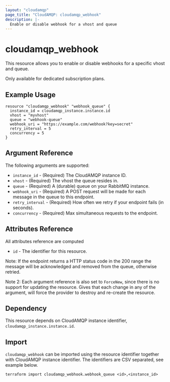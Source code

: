 ```yaml
---
layout: "cloudamqp"
page_title: "CloudAMQP: cloudamqp_webhook"
description: |-
  Enable or disable webhook for a vhost and queue
---
```


# cloudamqp_webhook

This resource allows you to enable or disable webhooks for a specific vhost and queue.

Only available for dedicated subscription plans.

## Example Usage

```hcl
resource "cloudamqp_webhook" "webhook_queue" {
  instance_id = cloudamqp_instance.instance.id
  vhost = "myvhost"
  queue = "webhook-queue"
  webhook_uri = "https://example.com/webhook?key=secret"
  retry_interval = 5
  concurrency = 5
}
```

## Argument Reference

The following arguments are supported:

* `instance_id`     - (Required) The CloudAMQP instance ID.
* `vhost`           - (Required) The vhost the queue resides in.
* `queue`           - (Required) A (durable) queue on your RabbitMQ instance.
* `webhook_uri`     - (Required) A POST request will be made for each message in the queue to this endpoint.
* `retry_interval`  - (Required) How often we retry if your endpoint fails (in seconds).
* `concurrency`     - (Required) Max simultaneous requests to the endpoint.

## Attributes Reference

All attributes reference are computed

* `id`  - The identifier for this resource.

Note: If the endpoint returns a HTTP status code in the 200 range the message will be acknowledged and removed from the queue, otherwise retried.

Note 2: Each argument reference is also set to `ForceNew`, since there is no support for updating the resource. Gives that each change in any of the argument, will force the provider to destroy and re-create the resource.

## Dependency

This resource depends on CloudAMQP instance identifier, `cloudamqp_instance.instance.id`.

## Import

`cloudamqp_webhook` can be imported using the resource identifier together with CloudAMQP instance identifier. The identifiers are CSV separated, see example below.

`terraform import cloudamqp_webhook.webhook_queue <id>,<instance_id>`
